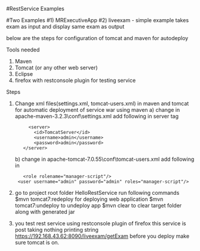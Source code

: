 #RestService Examples

#Two Examples
#1) MRExecutiveApp
#2) liveexam - simple example takes exam as input and display same exam as output

below are the steps for configuration of tomcat and maven for autodeploy

Tools needed 
1) Maven
2) Tomcat (or any other web server)
3) Eclipse
4) firefox with restconsole plugin for testing service


Steps 

1) Change xml files(settings.xml, tomcat-users.xml) in maven and tomcat for 
     automatic deployment of service war using maven
    a) change in  apache-maven-3.2.3\conf\settings.xml 
          add following in server tag  <servers>

            <server>
              <id>TomcatServer</id>
              <username>admin</username>
              <password>admin</password>
          </server>
   
      
    b) change in apache-tomcat-7.0.55\conf\tomcat-users.xml
        add following in <tomcat-users>

          <role rolename="manager-script"/>
        <user username="admin" password="admin" roles="manager-script"/> 


2)  go  to project root folder  HelloRestService
    run following commands
         $mvn tomcat7:redeploy  for deploying web application
         $mvn tomcat7:undeploy  to undeploy app
         $mvn clear to clear target folder along with generated jar 


3) you test rest service using restconsole plugin of firefox
    this service is post taking nothing printing string 
    https://192.168.43.62:8090/liveexam/getExam 
   before you deploy make sure tomcat is on.
